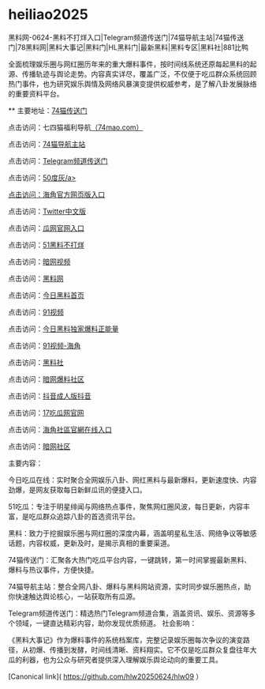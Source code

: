 # heiliao2025
黑料网-0624-黑料不打烊入口|Telegram频道传送门|74猫导航主站|74猫传送门|78黑料网|黑料大事记|黑料门|HL黑料门|最新黑料|黑料专区|黑料社|881比鸭

全面梳理娱乐圈与网红圈历年来的重大爆料事件，按时间线系统还原每起黑料的起源、传播轨迹与舆论走势。内容真实详尽，覆盖广泛，不仅便于吃瓜群众系统回顾热门事件，也为研究娱乐舆情及网络风暴演变提供权威参考，是了解八卦发展脉络的重要资料平台。

** 主要地址：<a href="https://74mao.com/">74猫传送门</a>

点击访问：七四猫福利导航<a href="https://74mao.com/">（74mao.com）</a>

点击访问：<a href="https://74mao.com/">74猫导航主站</a>

点击访问：<a href="https://74mao.com/">Telegram频道传送门</a>

点击访问：<a href="https://pi79.pages.dev/">50度灰/a>

点击访问：<a href="https://hj-1074.pages.dev/">海角官方网页版入口</a>

点击访问：<a href="https://pi72-01.pages.dev/">Twitter中文版</a>

点击访问：<a href="https://cg28-01.pages.dev/">瓜网官网入口</a>

点击访问：<a href="https://cg85.pages.dev/">51黑料不打烊</a>

点击访问：<a href="https://aw8-05.pages.dev/">暗网视频</a>

点击访问：<a href="https://hl395.pages.dev/">黑料网</a>

点击访问：<a href="https://hl384.pages.dev/">今日黑料首页</a>

点击访问：<a href="https://hj-1023.pages.dev/">91视频</a>

点击访问：<a href="https://hl385.pages.dev/">今日黑料独家爆料正能量</a>

点击访问：<a href="https://hj-1027.pages.dev/">91视频-海角</a>

点击访问：<a href="https://pi456.pages.dev/">黑料社</a>

点击访问：<a href="https://aw3-06.pages.dev/">暗网爆料社区</a>

点击访问：<a href="https://dy8-05.pages.dev/">抖音成人版抖音</a>

点击访问：<a href="https://cg07-01.pages.dev/">17吃瓜网官网</a>

点击访问：<a href="https://hj-1030.pages.dev/">海角社區官網在线入口</a>

点击访问：<a href="https://aw1-06.pages.dev/">暗网社区</a>

主要内容：

今日吃瓜在线：实时聚合全网娱乐八卦、网红黑料与最新爆料，更新速度快、内容劲爆，是网友获取每日新鲜瓜讯的便捷入口。

51吃瓜：专注于明星绯闻与网络热点事件，聚焦网红圈风波，每日更新，内容丰富，是吃瓜群众追踪八卦的首选资讯平台。

黑料：致力于挖掘娱乐圈与网红圈的深度内幕，涵盖明星私生活、网络争议等敏感话题，内容权威，更新及时，是揭示真相的重要渠道。

74猫传送门：汇聚各大热门吃瓜平台内容，一键跳转，第一时间掌握最新黑料、爆料与热议事件，方便快捷。

74猫导航主站：整合全网八卦、爆料与黑料网站资源，实时同步娱乐圈热点，助你快速触达舆论核心，一站获取所有瓜源。

Telegram频道传送门：精选热门Telegram频道合集，涵盖资讯、娱乐、资源等多个领域，一键直达精彩内容，助你发现优质频道。
社会影响：

《黑料大事记》作为爆料事件的系统档案库，完整记录娱乐圈每次争议的演变路径，从初爆、传播到发酵，时间线清晰、资料翔实。它不仅是吃瓜群众复盘往年大瓜的利器，也为公众与研究者提供深入理解娱乐舆论动向的重要工具。

[Canonical link]( https://github.com/hlw20250624/hlw09 ）

